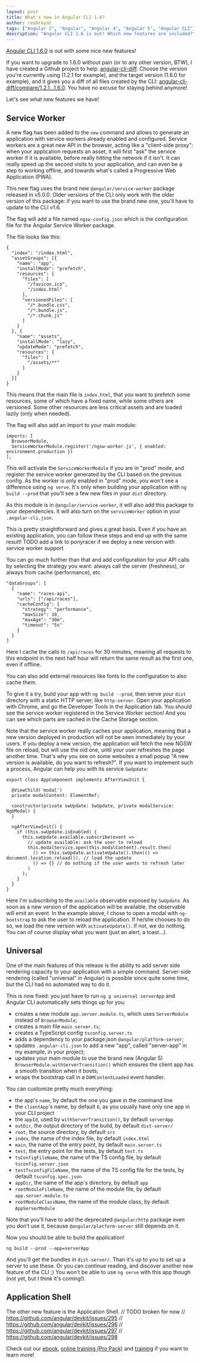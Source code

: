 ```yaml
---
layout: post
title: What's new in Angular CLI 1.6?
author: cexbrayat
tags: ["Angular 2", "Angular", "Angular 4", "Angular 5", "Angular CLI"]
description: "Angular CLI 1.6 is out! Which new features are included?"
---
```


[Angular CLI 1.6.0](https://github.com/angular/angular-cli/releases/tag/v1.6.0) is out with some nice new features!

If you want to upgrade to 1.6.0 without pain (or to any other version, BTW), I have created a Github project to help: [angular-cli-diff](https://github.com/cexbrayat/angular-cli-diff). Choose the version you're currently using (1.2.1 for example), and the target version (1.6.0 for example), and it gives you a diff of all files created by the CLI: [angular-cli-diff/compare/1.2.1…1.6.0](https://github.com/cexbrayat/angular-cli-diff/compare/1.2.1...1.6.0). You have no excuse for staying behind anymore!

Let's see what new features we have!

## Service Worker

A new flag has been added to the `new` command and allows to generate an application with service workers already enabled and configured.
Service workers are a great new API in the browser, acting like a "client-side proxy":
when your application requests an asset, it will first "ask" the service worker if it is available,
before really hitting the network if it isn't. It can really speed up the second visits to your application,
and can even be a step to working offline, and towards what's called a Progressive Web Application (PWA).

This new flag uses the brand new `@angular/service-worker` package released in v5.0.0.
Older versions of the CLI only work with the older version of this package:
if you want to use the brand new one, you'll have to update to the CLI v1.6.

The flag will add a file named `ngsw-config.json` which is the configuration file for the Angular Service Worker package.

The file looks like this:

    {
      "index": "/index.html",
      "assetGroups": [{
        "name": "app",
        "installMode": "prefetch",
        "resources": {
          "files": [
            "/favicon.ico",
            "/index.html"
          ],
          "versionedFiles": [
            "/*.bundle.css",
            "/*.bundle.js",
            "/*.chunk.js"
          ]
        }
      }, {
        "name": "assets",
        "installMode": "lazy",
        "updateMode": "prefetch",
        "resources": {
          "files": [
            "/assets/**"
          ]
        }
      }]
    }

This means that the main file is `index.html`,
that you want to prefetch some resources, some of which have a fixed name,
while some others are versioned.
Some other resources are less critical assets and are loaded lazily (only when needed).

The flag will also add an import to your main module:

    imports: [
      BrowserModule,
      ServiceWorkerModule.register('/ngsw-worker.js', { enabled: environment.production })
    ],

This will activate the `ServiceWorkerModule` if you are in "prod" mode,
and register the service worker generated by the CLI based on the previous config.
As the worker is only enabled in "prod" mode, you won't see a difference using `ng serve`.
It's only when building your application with `ng build --prod` that you'll see a few new files in your `dist` directory.

As this module is in `@angular/service-worker`, it will also add this package to your dependencies.
It will also turn on the `serviceWorker` option in your `.angular-cli.json`.

This is pretty straightforward and gives a great basis.
Even if you have an existing application, you can follow these steps and end up with the same result!
TODO add a link to ponyracer if we deploy a new version with service worker support

You can go much further than that and add configuration for your API calls
by selecting the strategy you want: always call the server (freshness),
or always from cache (performance), etc.

    "dataGroups": [
      {
        "name": "races-api",
        "urls": ["/api/races"],
        "cacheConfig": {
          "strategy": "performance",
          "maxSize": 10,
          "maxAge": "30m",
          "timeout": "5s"
        }
      }
    ]

Here I cache the calls to `/api/races` for 30 minutes,
meaning all requests to this endpoint in the next half hour will return the same result as the first one,
even if offline.

You can also add external resources like fonts to the configuration to also cache them.

To give it a try, build your app with `ng build --prod`,
then serve your `dist` directory with a static HTTP server,
like `http-server`. Open your application with Chrome,
and go the Developer Tools in the Application tab.
You should see the service worker registered in the Service Worker section!
And you can see which parts are cached in the Cache Storage section.

Note that the service worker really caches your application,
meaning that a new version deployed in production will not be seen immediately by your users.
If you deploy a new version, the application will fetch the new NGSW file on reload,
but will use the old one, until your user refreshes the page another time.
That's why you see on some websites a small popup "A new version is available, do you want to refresh?".
If you want to implement such a process,
Angular can help you with its service `SwUpdate`:

    export class AppComponent implements AfterViewInit {

      @ViewChild('modal')
      private modalContent: ElementRef;

      constructor(private swUpdate: SwUpdate, private modalService: NgbModal) {
      }

      ngAfterViewInit() {
        if (this.swUpdate.isEnabled) {
          this.swUpdate.available.subscribe(event =>
            // update available: ask the user to reload
            this.modalService.open(this.modalContent).result.then(
              () => this.swUpdate.activateUpdate().then(() => document.location.reload()), // load the update
              () => {} // do nothing if the user wants to refresh later
            )
          );
        }
      }
    }

Here I'm subscribing to the `available` observable exposed by `SwUpdate`.
As soon as a new version of the application will be available,
the observable will emit an event.
In the example above, I chose to open a modal with `ng-bootstrap` to ask the user to reload the application.
If he/she chooses to do so, we load the new version with `activateUpdate()`. If not, we do nothing.
You can of course display what you want (just an alert, a toast...).


## Universal

One of the main features of this release is the ability to add server side rendering capacity to your application
with a simple command.
Server-side rendering (called "universal" in Angular) is possible since quite some time,
but the CLI had no automated way to do it.

This is now fixed: you just have to run `ng g universal serverApp`
and Angular CLI automatically sets things up for you:
- creates a new module `app.server.module.ts`, which uses `ServerModule` instead of `BrowserModule`;
- creates a main file `main.server.ts`;
- creates a TypeScript config `tsconfig.server.ts`
- adds a dependency to your package.json `@angular/platform-server`;
- updates `.angular-cli.json` to add a new "app", called "server-app" in my example, in your project;
- updates your main module to use the brand new (Angular 5) `BrowserModule.withServerTransition()` which ensures the client app has a smooth transition when it boots;
- wraps the bootstrap call in a `DOMContentLoaded` event handler.

You can customize pretty much everything:
- the app's `name`, by default the one you gave in the command line
- the `clientApp`'s name, by default `0`, as you usually have only one app in your CLI project
- the `appId`, used by `withServerTransition()`, by default `serverApp`
- `outDir`, the output directory of the build, by default `dist-server/`
- `root`, the source directory, by default `src`
- `index`, the name of the index file, by default `index.html`
- `main`, the name of the entry point, by default `main.server.ts`
- `test`, the entry point for the tests, by default `test.ts`
- `tsConfigFileName`, the name of the TS config file, by default `tsconfig.server.json`
- `testTsconfigFileName`, the name of the TS config file for the tests, by default `tsconfig.spec.json`
- `appDir`, the name of the app's directory, by default `app`
- `rootModuleFileName`, the name of the module file, by default `app.server.module.ts`
- `rootModuleClassName`, the name of the module class, by default `AppServerModule`

Note that you'll have to add the deprecated `@angular/http` package even you don't use it,
because `@angular/platform-server` still depends on it.

Now you should be able to build the application!

    ng build --prod --app=serverApp

And you'll get the bundles in `dist-server/`. Than it's up to you to set up a server to use these.
Or you can continue reading, and discover another new feature of the CLI ;)
You won't be able to use `ng serve` with this app though (not yet, but I think it's coming!).


## Application Shell

The other new feature is the Application Shell.
// TODO broken for now
// https://github.com/angular/devkit/issues/295
// https://github.com/angular/devkit/issues/296
// https://github.com/angular/devkit/issues/297
// https://github.com/angular/devkit/issues/298

Check out our [ebook](https://books.ninja-squad.com/angular), [online training (Pro Pack)](https://angular-exercises.ninja-squad.com/) and [training](http://ninja-squad.com/training/angular) if you want to learn more!
